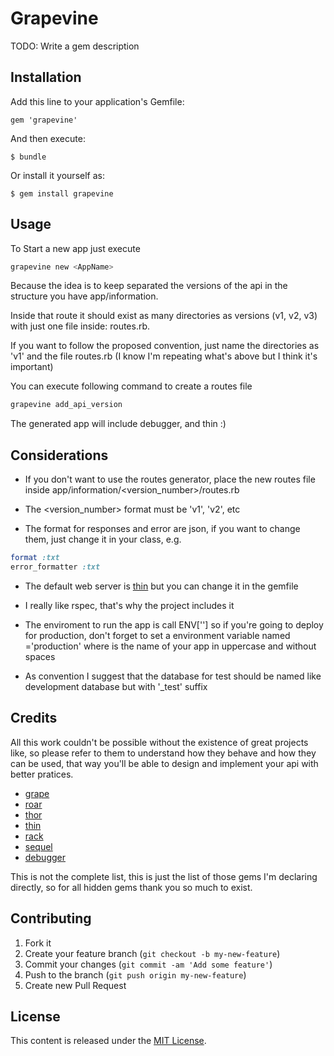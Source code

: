 # Grapevine

TODO: Write a gem description

## Installation

Add this line to your application's Gemfile:

    gem 'grapevine'

And then execute:

    $ bundle

Or install it yourself as:

    $ gem install grapevine

## Usage

To Start a new app just execute

```bash
grapevine new <AppName>
```

Because the idea is to keep separated the versions of the api in the structure you have app/information.

Inside that route it should exist as many directories as versions (v1, v2, v3) with just one file inside: routes.rb.

If you want to follow the proposed convention, just name the directories as 'v1' and the file routes.rb (I know I'm repeating what's above but I think it's important)

You can execute following command to create a routes file

```bash
grapevine add_api_version
```

The generated app will include debugger, and thin :)

## Considerations
* If you don't want to use the routes generator, place the new routes file inside app/information/<version_number>/routes.rb
* The <version_number> format must be 'v1', 'v2', etc

* The format for responses and error are json, if you want to change them, just change it in your class, e.g.

```ruby
format :txt
error_formatter :txt
```
* The default web server is [thin](http://code.macournoyer.com/thin/) but you can change it in the gemfile
* I really like rspec, that's why the project includes it

* The enviroment to run the app is call ENV['<MYAPP>'] so if you're going to deploy for production, don't forget
  to set a environment variable named <MYAPP>='production' where <MYAPP> is the name of your app in uppercase and without spaces

* As convention I suggest that the database for test should be named like development database but with '_test' suffix

## Credits
All this work couldn't be possible without the existence of great projects like, so please refer to them to understand how they behave and how they can
be used, that way you'll be able to design and implement your api with better pratices.

* [grape](https://github.com/intridea/grape)
* [roar](github.com/apotonick/roar)
* [thor](https://github.com/wycats/thor)
* [thin](https://github.com/macournoyer/thin/)
* [rack](https://github.com/rack/rack)
* [sequel](https://github.com/jeremyevans/sequel)
* [debugger](https://github.com/cldwalker/debugger)

This is not the complete list, this is just the list of those gems I'm declaring directly, so for all hidden gems thank you so much to exist. 

## Contributing

1. Fork it
2. Create your feature branch (`git checkout -b my-new-feature`)
3. Commit your changes (`git commit -am 'Add some feature'`)
4. Push to the branch (`git push origin my-new-feature`)
5. Create new Pull Request

## License
This content is released under the [MIT License](LICENSE.txt).
